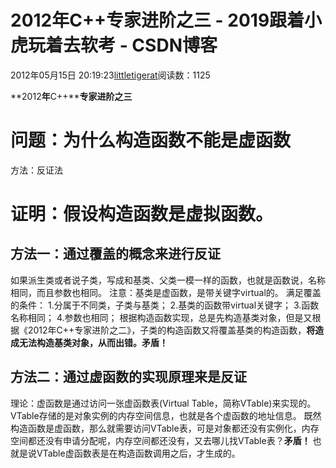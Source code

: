 
# 2012年C++专家进阶之三 - 2019跟着小虎玩着去软考 - CSDN博客

2012年05月15日 20:19:23[littletigerat](https://me.csdn.net/littletigerat)阅读数：1125


**2012****年****C++****专家进阶之三**
# 问题：为什么构造函数不能是虚函数
方法：反证法
# 证明：假设构造函数是虚拟函数。
## 方法一：通过覆盖的概念来进行反证
如果派生类或者说子类，写成和基类、父类一模一样的函数，也就是函数说，名称相同，而且参数也相同。
注意：基类是虚函数，是带关键字virtual的。
满足覆盖的条件：
1.分属于不同类，子类与基类；
2.基类的函数带virtual关键字；
3.函数名称相同；
4.参数也相同；
根据构造函数实现，总是先构造基类对象，但是又根据《2012年C++专家进阶之二》，子类的构造函数又将覆盖基类的构造函数，**将造成无法构造基类对象，从而出错。矛盾！**
## 方法二：通过虚函数的实现原理来是反证
理论：虚函数是通过访问一张虚函数表(Virtual
 Table，简称VTable)来实现的。VTable存储的是对象实例的内存空间信息，也就是各个虚函数的地址信息。
既然构造函数是虚函数，那么就需要访问VTable表，可是对象都还没有实例化，内存空间都还没有申请分配呢，内存空间都还没有，又去哪儿找VTable表？**矛盾！**
也就是说VTable虚函数表是在构造函数调用之后，才生成的。

